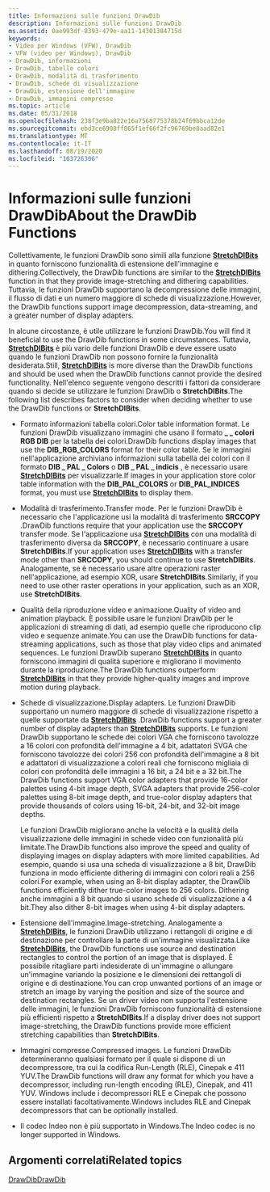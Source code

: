 ```yaml
---
title: Informazioni sulle funzioni DrawDib
description: Informazioni sulle funzioni DrawDib
ms.assetid: 0ae993df-8393-479e-aa11-14301384715d
keywords:
- Video per Windows (VFW), DrawDib
- VFW (video per Windows), DrawDib
- DrawDib, informazioni
- DrawDib, tabelle colori
- DrawDib, modalità di trasferimento
- DrawDib, schede di visualizzazione
- DrawDib, estensione dell'immagine
- DrawDib, immagini compresse
ms.topic: article
ms.date: 05/31/2018
ms.openlocfilehash: 238f3e9ba822e16a7568775378b24f69bbca12de
ms.sourcegitcommit: ebd3ce6908ff865f1ef66f2fc96769be0aad82e1
ms.translationtype: MT
ms.contentlocale: it-IT
ms.lasthandoff: 08/19/2020
ms.locfileid: "103726306"
---
```

# <a name="about-the-drawdib-functions"></a><span data-ttu-id="5b806-111">Informazioni sulle funzioni DrawDib</span><span class="sxs-lookup"><span data-stu-id="5b806-111">About the DrawDib Functions</span></span>

<span data-ttu-id="5b806-112">Collettivamente, le funzioni DrawDib sono simili alla funzione [**StretchDIBits**](/windows/desktop/api/wingdi/nf-wingdi-stretchdibits) in quanto forniscono funzionalità di estensione dell'immagine e dithering.</span><span class="sxs-lookup"><span data-stu-id="5b806-112">Collectively, the DrawDib functions are similar to the [**StretchDIBits**](/windows/desktop/api/wingdi/nf-wingdi-stretchdibits) function in that they provide image-stretching and dithering capabilities.</span></span> <span data-ttu-id="5b806-113">Tuttavia, le funzioni DrawDib supportano la decompressione delle immagini, il flusso di dati e un numero maggiore di schede di visualizzazione.</span><span class="sxs-lookup"><span data-stu-id="5b806-113">However, the DrawDib functions support image decompression, data-streaming, and a greater number of display adapters.</span></span>

<span data-ttu-id="5b806-114">In alcune circostanze, è utile utilizzare le funzioni DrawDib.</span><span class="sxs-lookup"><span data-stu-id="5b806-114">You will find it beneficial to use the DrawDib functions in some circumstances.</span></span> <span data-ttu-id="5b806-115">Tuttavia, [**StretchDIBits**](/windows/desktop/api/wingdi/nf-wingdi-stretchdibits) è più vario delle funzioni DrawDib e deve essere usato quando le funzioni DrawDib non possono fornire la funzionalità desiderata.</span><span class="sxs-lookup"><span data-stu-id="5b806-115">Still, [**StretchDIBits**](/windows/desktop/api/wingdi/nf-wingdi-stretchdibits) is more diverse than the DrawDib functions and should be used when the DrawDib functions cannot provide the desired functionality.</span></span> <span data-ttu-id="5b806-116">Nell'elenco seguente vengono descritti i fattori da considerare quando si decide se utilizzare le funzioni DrawDib o **StretchDIBits**.</span><span class="sxs-lookup"><span data-stu-id="5b806-116">The following list describes factors to consider when deciding whether to use the DrawDib functions or **StretchDIBits**.</span></span>

-   <span data-ttu-id="5b806-117">Formato informazioni tabella colori.</span><span class="sxs-lookup"><span data-stu-id="5b806-117">Color table information format.</span></span> <span data-ttu-id="5b806-118">Le funzioni DrawDib visualizzano immagini che usano il formato **\_ \_ colori RGB DIB** per la tabella dei colori.</span><span class="sxs-lookup"><span data-stu-id="5b806-118">DrawDib functions display images that use the **DIB\_RGB\_COLORS** format for their color table.</span></span> <span data-ttu-id="5b806-119">Se le immagini nell'applicazione archiviano informazioni sulla tabella dei colori con il formato **DIB \_ PAL \_ Colors** o **DIB \_ PAL \_ indicis** , è necessario usare [**StretchDIBits**](/windows/desktop/api/wingdi/nf-wingdi-stretchdibits) per visualizzarle.</span><span class="sxs-lookup"><span data-stu-id="5b806-119">If images in your application store color table information with the **DIB\_PAL\_COLORS** or **DIB\_PAL\_INDICES** format, you must use [**StretchDIBits**](/windows/desktop/api/wingdi/nf-wingdi-stretchdibits) to display them.</span></span>
-   <span data-ttu-id="5b806-120">Modalità di trasferimento.</span><span class="sxs-lookup"><span data-stu-id="5b806-120">Transfer mode.</span></span> <span data-ttu-id="5b806-121">Per le funzioni DrawDib è necessario che l'applicazione usi la modalità di trasferimento **SRCCOPY** .</span><span class="sxs-lookup"><span data-stu-id="5b806-121">DrawDib functions require that your application use the **SRCCOPY** transfer mode.</span></span> <span data-ttu-id="5b806-122">Se l'applicazione usa [**StretchDIBits**](/windows/desktop/api/wingdi/nf-wingdi-stretchdibits) con una modalità di trasferimento diversa da **SRCCOPY**, è necessario continuare a usare **StretchDIBits**.</span><span class="sxs-lookup"><span data-stu-id="5b806-122">If your application uses [**StretchDIBits**](/windows/desktop/api/wingdi/nf-wingdi-stretchdibits) with a transfer mode other than **SRCCOPY**, you should continue to use **StretchDIBits**.</span></span> <span data-ttu-id="5b806-123">Analogamente, se è necessario usare altre operazioni raster nell'applicazione, ad esempio XOR, usare **StretchDIBits**.</span><span class="sxs-lookup"><span data-stu-id="5b806-123">Similarly, if you need to use other raster operations in your application, such as an XOR, use **StretchDIBits**.</span></span>
-   <span data-ttu-id="5b806-124">Qualità della riproduzione video e animazione.</span><span class="sxs-lookup"><span data-stu-id="5b806-124">Quality of video and animation playback.</span></span> <span data-ttu-id="5b806-125">È possibile usare le funzioni DrawDib per le applicazioni di streaming di dati, ad esempio quelle che riproducono clip video e sequenze animate.</span><span class="sxs-lookup"><span data-stu-id="5b806-125">You can use the DrawDib functions for data-streaming applications, such as those that play video clips and animated sequences.</span></span> <span data-ttu-id="5b806-126">Le funzioni DrawDib superano [**StretchDIBits**](/windows/desktop/api/wingdi/nf-wingdi-stretchdibits) in quanto forniscono immagini di qualità superiore e migliorano il movimento durante la riproduzione.</span><span class="sxs-lookup"><span data-stu-id="5b806-126">The DrawDib functions outperform [**StretchDIBits**](/windows/desktop/api/wingdi/nf-wingdi-stretchdibits) in that they provide higher-quality images and improve motion during playback.</span></span>
-   <span data-ttu-id="5b806-127">Schede di visualizzazione.</span><span class="sxs-lookup"><span data-stu-id="5b806-127">Display adapters.</span></span> <span data-ttu-id="5b806-128">Le funzioni DrawDib supportano un numero maggiore di schede di visualizzazione rispetto a quelle supportate da [**StretchDIBits**](/windows/desktop/api/wingdi/nf-wingdi-stretchdibits) .</span><span class="sxs-lookup"><span data-stu-id="5b806-128">DrawDib functions support a greater number of display adapters than [**StretchDIBits**](/windows/desktop/api/wingdi/nf-wingdi-stretchdibits) supports.</span></span> <span data-ttu-id="5b806-129">Le funzioni DrawDib supportano le schede dei colori VGA che forniscono tavolozze a 16 colori con profondità dell'immagine a 4 bit, adattatori SVGA che forniscono tavolozze dei colori 256 con profondità dell'immagine a 8 bit e adattatori di visualizzazione a colori reali che forniscono migliaia di colori con profondità delle immagini a 16 bit, a 24 bit e a 32 bit.</span><span class="sxs-lookup"><span data-stu-id="5b806-129">The DrawDib functions support VGA color adapters that provide 16-color palettes using 4-bit image depth, SVGA adapters that provide 256-color palettes using 8-bit image depth, and true-color display adapters that provide thousands of colors using 16-bit, 24-bit, and 32-bit image depths.</span></span>

    <span data-ttu-id="5b806-130">Le funzioni DrawDib migliorano anche la velocità e la qualità della visualizzazione delle immagini in schede video con funzionalità più limitate.</span><span class="sxs-lookup"><span data-stu-id="5b806-130">The DrawDib functions also improve the speed and quality of displaying images on display adapters with more limited capabilities.</span></span> <span data-ttu-id="5b806-131">Ad esempio, quando si usa una scheda di visualizzazione a 8 bit, DrawDib funziona in modo efficiente dithering di immagini con colori reali a 256 colori.</span><span class="sxs-lookup"><span data-stu-id="5b806-131">For example, when using an 8-bit display adapter, the DrawDib functions efficiently dither true-color images to 256 colors.</span></span> <span data-ttu-id="5b806-132">Dithering anche immagini a 8 bit quando si usano schede di visualizzazione a 4 bit.</span><span class="sxs-lookup"><span data-stu-id="5b806-132">They also dither 8-bit images when using 4-bit display adapters.</span></span>

-   <span data-ttu-id="5b806-133">Estensione dell'immagine.</span><span class="sxs-lookup"><span data-stu-id="5b806-133">Image-stretching.</span></span> <span data-ttu-id="5b806-134">Analogamente a [**StretchDIBits**](/windows/desktop/api/wingdi/nf-wingdi-stretchdibits), le funzioni DrawDib utilizzano i rettangoli di origine e di destinazione per controllare la parte di un'immagine visualizzata.</span><span class="sxs-lookup"><span data-stu-id="5b806-134">Like [**StretchDIBits**](/windows/desktop/api/wingdi/nf-wingdi-stretchdibits), the DrawDib functions use source and destination rectangles to control the portion of an image that is displayed.</span></span> <span data-ttu-id="5b806-135">È possibile ritagliare parti indesiderate di un'immagine o allungare un'immagine variando la posizione e le dimensioni dei rettangoli di origine e di destinazione.</span><span class="sxs-lookup"><span data-stu-id="5b806-135">You can crop unwanted portions of an image or stretch an image by varying the position and size of the source and destination rectangles.</span></span> <span data-ttu-id="5b806-136">Se un driver video non supporta l'estensione delle immagini, le funzioni DrawDib forniscono funzionalità di estensione più efficienti rispetto a **StretchDIBits**.</span><span class="sxs-lookup"><span data-stu-id="5b806-136">If a display driver does not support image-stretching, the DrawDib functions provide more efficient stretching capabilities than **StretchDIBits**.</span></span>
-   <span data-ttu-id="5b806-137">Immagini compresse.</span><span class="sxs-lookup"><span data-stu-id="5b806-137">Compressed images.</span></span> <span data-ttu-id="5b806-138">Le funzioni DrawDib determineranno qualsiasi formato per il quale si dispone di un decompressore, tra cui la codifica Run-Length (RLE), Cinepak e 411 YUV.</span><span class="sxs-lookup"><span data-stu-id="5b806-138">The DrawDib functions will draw any format for which you have a decompressor, including run-length encoding (RLE), Cinepak, and 411 YUV.</span></span> <span data-ttu-id="5b806-139">Windows include i decompressori RLE e Cinepak che possono essere installati facoltativamente.</span><span class="sxs-lookup"><span data-stu-id="5b806-139">Windows includes RLE and Cinepak decompressors that can be optionally installed.</span></span>
-   <span data-ttu-id="5b806-140">Il codec Indeo non è più supportato in Windows.</span><span class="sxs-lookup"><span data-stu-id="5b806-140">The Indeo codec is no longer supported in Windows.</span></span>

## <a name="related-topics"></a><span data-ttu-id="5b806-141">Argomenti correlati</span><span class="sxs-lookup"><span data-stu-id="5b806-141">Related topics</span></span>

<dl> <dt>

[<span data-ttu-id="5b806-142">DrawDib</span><span class="sxs-lookup"><span data-stu-id="5b806-142">DrawDib</span></span>](drawdib.md)
</dt> </dl>

 

 